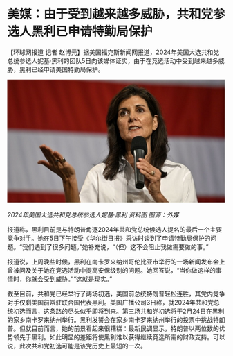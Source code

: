 # 美媒：由于受到越来越多威胁，共和党参选人黑利已申请特勤局保护

【环球网报道 记者
赵博元】据美国福克斯新闻网报道，2024年美国大选共和党总统参选人妮基·黑利的团队5日向该媒体证实，由于在竞选活动中受到越来越多威胁，黑利已经申请美国特勤局保护。

![c64e55bb0a1a160eca0671e546a3e566.jpg](https://raw.githubusercontent.com/qqhsx/qqnews_image/main/2024/02/06/美媒：由于受到越来越多威胁，共和党参选人黑利已申请特勤局保护/c64e55bb0a1a160eca0671e546a3e566.jpg)

_2024年美国大选共和党总统参选人妮基·黑利 资料图 图源：外媒_

报道称，黑利目前是与特朗普角逐2024年共和党总统候选人提名的最后一个主要竞争对手。她在5日下午接受《华尔街日报》采访时谈到了申请特勤局保护的问题。“我们遇到了很多问题。”她补充说，“（但）这不会阻止我做需要做的事。”

报道说，上周晚些时候，黑利在南卡罗来纳州哥伦比亚市举行的一场新闻发布会上曾被问及关于她在竞选活动中提高安保级别的问题。她回答说，“当你做这样的事情时，你就会受到威胁。”“这就是现实。”

截至目前，共和党已经举行了两场初选，美国前总统特朗普轻松连胜，其党内竞争对手仅剩美国前常驻联合国代表黑利。美国广播公司3日称，就2024年共和党总统初选而言，这条路的尽头似乎即将到来。第三场共和党初选将于2月24日在黑利的家乡南卡罗来纳州举行。黑利发誓会在家乡南卡罗来纳州举行的投票中挑战特朗普。但就目前而言，她的前景看起来很糟糕：最新民调显示，特朗普以两位数的优势领先于黑利。如此明显的差距将使黑利难以获得继续竞选所需的财政支持。可以说，此次共和党初选可能是该党历史上最短的一次。

